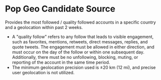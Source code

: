 # Pop Geo Candidate Source

Provides the most followed / quality followed accounts in a specific country and a geolocation within past 2 weeks.

- A "quality follow" refers to any follow that leads to visible engagement, such as favorites, mentions, retweets, direct messages, replies, and quote tweets. The engagement must be allowed in either direction, and must occur on the day of the follow or within one subsequent day. Additionally, there must be no unfollowing, blocking, muting, or reporting of the account in the same time period.
- The minimum geolocation precision used is ±20 km (12 mi), and precise user geolocation is not utilized.
